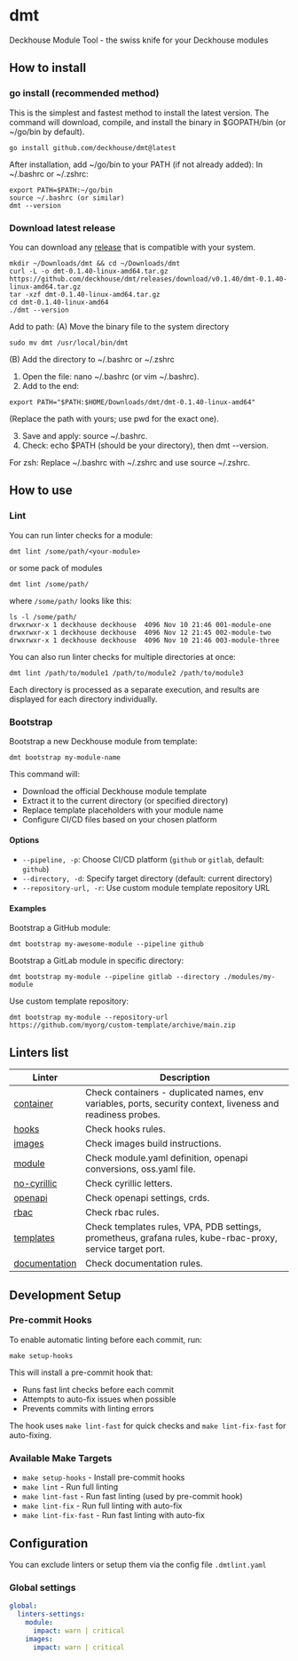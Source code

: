 # dmt

Deckhouse Module Tool - the swiss knife for your Deckhouse modules

## How to install

### go install (recommended method)
This is the simplest and fastest method to install the latest version. The command will download, compile, and install the binary in $GOPATH/bin (or ~/go/bin by default).
```shell
go install github.com/deckhouse/dmt@latest
```
After installation, add ~/go/bin to your PATH (if not already added):
In ~/.bashrc or ~/.zshrc: 
```shell
export PATH=$PATH:~/go/bin
source ~/.bashrc (or similar)
dmt --version
```

### Download latest release
You can download any [release](https://github.com/deckhouse/dmt/releases) that is compatible with your system.
```shell
mkdir ~/Downloads/dmt && cd ~/Downloads/dmt
curl -L -o dmt-0.1.40-linux-amd64.tar.gz https://github.com/deckhouse/dmt/releases/download/v0.1.40/dmt-0.1.40-linux-amd64.tar.gz
tar -xzf dmt-0.1.40-linux-amd64.tar.gz
cd dmt-0.1.40-linux-amd64
./dmt --version
```
Add to path:
(A) Move the binary file to the system directory
```shell
sudo mv dmt /usr/local/bin/dmt
```

(B) Add the directory to ~/.bashrc or ~/.zshrc
1. Open the file: nano ~/.bashrc (or vim ~/.bashrc).
2. Add to the end:
```shell
export PATH="$PATH:$HOME/Downloads/dmt/dmt-0.1.40-linux-amd64"
```
(Replace the path with yours; use pwd for the exact one).

3. Save and apply: source ~/.bashrc.
4. Check: echo $PATH (should be your directory), then dmt --version.

For zsh: Replace ~/.bashrc with ~/.zshrc and use source ~/.zshrc.

## How to use

### Lint

You can run linter checks for a module:

```shell
dmt lint /some/path/<your-module>
```

or some pack of modules

```shell
dmt lint /some/path/
```

where `/some/path/` looks like this:

```shell
ls -l /some/path/
drwxrwxr-x 1 deckhouse deckhouse  4096 Nov 10 21:46 001-module-one
drwxrwxr-x 1 deckhouse deckhouse  4096 Nov 12 21:45 002-module-two
drwxrwxr-x 1 deckhouse deckhouse  4096 Nov 10 21:46 003-module-three
```

You can also run linter checks for multiple directories at once:

```shell
dmt lint /path/to/module1 /path/to/module2 /path/to/module3
```

Each directory is processed as a separate execution, and results are displayed for each directory individually.

### Bootstrap

Bootstrap a new Deckhouse module from template:

```shell
dmt bootstrap my-module-name
```

This command will:
- Download the official Deckhouse module template
- Extract it to the current directory (or specified directory)
- Replace template placeholders with your module name
- Configure CI/CD files based on your chosen platform

#### Options

- `--pipeline, -p`: Choose CI/CD platform (`github` or `gitlab`, default: `github`)
- `--directory, -d`: Specify target directory (default: current directory)
- `--repository-url, -r`: Use custom module template repository URL

#### Examples

Bootstrap a GitHub module:
```shell
dmt bootstrap my-awesome-module --pipeline github
```

Bootstrap a GitLab module in specific directory:
```shell
dmt bootstrap my-module --pipeline gitlab --directory ./modules/my-module
```

Use custom template repository:
```shell
dmt bootstrap my-module --repository-url https://github.com/myorg/custom-template/archive/main.zip
```

## Linters list

| Linter                                                   | Description                                                                  |
|----------------------------------------------------------|------------------------------------------------------------------------------|
| [container](pkg/linters/container/README.md)             | Check containers - duplicated names, env variables, ports, security context, liveness and readiness probes.|
| [hooks](pkg/linters/hooks/README.md)                     | Check hooks rules. |
| [images](pkg/linters/images/README.md)                   | Check images build instructions. |
| [module](pkg/linters/module/README.md)                   | Check module.yaml definition, openapi conversions, oss.yaml file.|
| [no-cyrillic](pkg/linters/no-cyrillic/README.md)         | Check cyrillic letters. |
| [openapi](pkg/linters/openapi/README.md)                 | Check openapi settings, crds. |
| [rbac](pkg/linters/rbac/README.md)                       | Check rbac rules. |
| [templates](pkg/linters/templates/README.md)             | Check templates rules, VPA, PDB settings, prometheus, grafana rules, kube-rbac-proxy, service target port. |
| [documentation](pkg/linters/no-cyrillic/README.md)       | Check documentation rules. |

## Development Setup

### Pre-commit Hooks

To enable automatic linting before each commit, run:

```shell
make setup-hooks
```

This will install a pre-commit hook that:

- Runs fast lint checks before each commit
- Attempts to auto-fix issues when possible
- Prevents commits with linting errors

The hook uses `make lint-fast` for quick checks and `make lint-fix-fast` for auto-fixing.

### Available Make Targets

- `make setup-hooks` - Install pre-commit hooks
- `make lint` - Run full linting
- `make lint-fast` - Run fast linting (used by pre-commit hook)
- `make lint-fix` - Run full linting with auto-fix
- `make lint-fix-fast` - Run fast linting with auto-fix

## Configuration

You can exclude linters or setup them via the config file `.dmtlint.yaml`

### Global settings

```yaml
global:
  linters-settings:
    module:
      impact: warn | critical
    images:
      impact: warn | critical  
```
